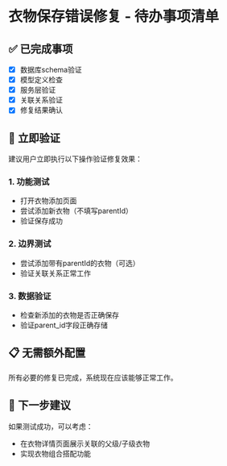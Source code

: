 # 衣物保存错误修复 - 待办事项清单

## ✅ 已完成事项
- [x] 数据库schema验证
- [x] 模型定义检查
- [x] 服务层验证
- [x] 关联关系验证
- [x] 修复结果确认

## 🎯 立即验证
建议用户立即执行以下操作验证修复效果：

### 1. 功能测试
- 打开衣物添加页面
- 尝试添加新衣物（不填写parentId）
- 验证保存成功

### 2. 边界测试
- 尝试添加带有parentId的衣物（可选）
- 验证关联关系正常工作

### 3. 数据验证
- 检查新添加的衣物是否正确保存
- 验证parent_id字段正确存储

## 📋 无需额外配置
所有必要的修复已完成，系统现在应该能够正常工作。

## 🚀 下一步建议
如果测试成功，可以考虑：
- 在衣物详情页面展示关联的父级/子级衣物
- 实现衣物组合搭配功能